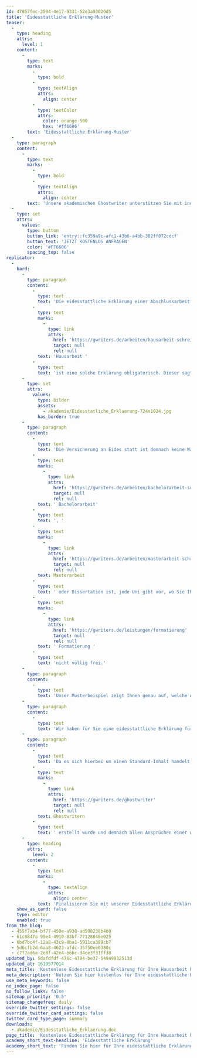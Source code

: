```yaml
---
id: 47857fec-2594-4e17-9331-52e3a93020d5
title: 'Eidesstattliche Erklärung-Muster'
teaser:
  -
    type: heading
    attrs:
      level: 1
    content:
      -
        type: text
        marks:
          -
            type: bold
          -
            type: textAlign
            attrs:
              align: center
          -
            type: textColor
            attrs:
              color: orange-500
              hex: '#ff6606'
        text: 'Eidesstattliche Erklärung-Muster'
  -
    type: paragraph
    content:
      -
        type: text
        marks:
          -
            type: bold
          -
            type: textAlign
            attrs:
              align: center
        text: 'Unsere akademischen Ghostwriter unterstützen Sie mit individuellen Vorlagen, persönlichen Coachings oder unserem professionellen Ghostwriting-Service bei Ihrer Abschlussarbeit!'
  -
    type: set
    attrs:
      values:
        type: button
        button_link: 'entry::fc359a9c-afc1-43b6-a4bb-302ff072cdcf'
        button_text: 'JETZT KOSTENLOS ANFRAGEN'
        color: '#FF6606'
        spacing_top: false
replicator:
  -
    bard:
      -
        type: paragraph
        content:
          -
            type: text
            text: 'Die eidesstattliche Erklärung einer Abschlussarbeit zeichnet jedes Werk als einzigartig aus und gibt Auskunft über den Autor. Spätestens bei der Abgabe der ersten '
          -
            type: text
            marks:
              -
                type: link
                attrs:
                  href: 'https://gwriters.de/arbeiten/hausarbeit-schreiben-lassen'
                  target: null
                  rel: null
            text: 'Hausarbeit '
          -
            type: text
            text: 'ist eine solche Erklärung obligatorisch. Dieser sagt aus, dass die akademische Arbeit ohne fremde Hilfe erstellt wurde.'
      -
        type: set
        attrs:
          values:
            type: bilder
            assets:
              - akademie/Eidesstatliche_Erklaerung-724x1024.jpg
            has_border: true
      -
        type: paragraph
        content:
          -
            type: text
            text: 'Die Versicherung an Eides statt ist demnach keine Wahloption, sondern gilt als Nachweis, dass Sie entsprechend der Prüfungsordnung Ihre Arbeit ohne fremde Hilfe angefertigt haben. Ob es eine eidesstattliche Erklärung in einer'
          -
            type: text
            marks:
              -
                type: link
                attrs:
                  href: 'https://gwriters.de/arbeiten/bachelorarbeit-schreiben-lassen'
                  target: null
                  rel: null
            text: ' Bachelorarbeit'
          -
            type: text
            text: ', '
          -
            type: text
            marks:
              -
                type: link
                attrs:
                  href: 'https://gwriters.de/arbeiten/masterarbeit-schreiben-lassen'
                  target: null
                  rel: null
            text: Masterarbeit
          -
            type: text
            text: ' oder Dissertation ist, jede Uni gibt vor, wo Sie Ihre Unterschrift zu leisten haben. Häufig wird die Versicherung an Eides statt direkt nach dem Deckblatt oder auch erst am Ende der Arbeit eingepflegt. Daher steht Ihnen die'
          -
            type: text
            marks:
              -
                type: link
                attrs:
                  href: 'https://gwriters.de/leistungen/formatierung'
                  target: null
                  rel: null
            text: ' Formatierung '
          -
            type: text
            text: 'nicht völlig frei.'
      -
        type: paragraph
        content:
          -
            type: text
            text: 'Unser Musterbeispiel zeigt Ihnen genau auf, welche Angaben keinesfalls fehlen dürfen und wie Sie Ihre persönliche Erklärung formatieren sollten. Schließlich ist die gesamte akademische Arbeit ohne eigenständiges Arbeiten und deren Bestätigung nicht gültig. Diese Versicherung ist für den Prüfer sowie für die Universität bestimmt und dokumentiert die Eigenleistung des Autors.'
      -
        type: paragraph
        content:
          -
            type: text
            text: 'Wir haben für Sie eine eidesstattliche Erklärung für Ihre wissenschaftliche Arbeit vorbereitet, die Sie mühelos in Ihre eigene Arbeit einfügen können. Oft stellt ein Praxisbeispiel erst die genauen Details dar und macht die Pflichtinhalte eindeutig klar. Zudem können Sie somit Punkt für Punkt prüfen, ob Ihre eigene Versicherung an Eides statt alle Fakten beinhaltet und ordnungsgemäß in Ihre Arbeit eingefügt ist.'
      -
        type: paragraph
        content:
          -
            type: text
            text: 'Da es sich hierbei um einen Standard-Inhalt handelt, empfiehlt es sich, spätestens bei der ersten Hausarbeit eine Mustervorlage zu verwenden. Unsere Vorlage hat den Vorteil, dass diese professionell von akademischen '
          -
            type: text
            marks:
              -
                type: link
                attrs:
                  href: 'https://gwriters.de/ghostwriter'
                  target: null
                  rel: null
            text: Ghostwritern
          -
            type: text
            text: ' erstellt wurde und demnach allen Ansprüchen einer wissenschaftlichen Arbeit entspricht.'
      -
        type: heading
        attrs:
          level: 2
        content:
          -
            type: text
            marks:
              -
                type: textAlign
                attrs:
                  align: center
            text: 'Finalisieren Sie mit unserer Eidesstattliche Erklärung-Muster Ihre Abschlussarbeit!'
    show_as_card: false
    type: editor
    enabled: true
from_the_blog:
  - 455f7ab4-bf77-450e-a938-ad598238b460
  - 61c8847a-99e4-4910-83bf-77128046e025
  - 6bd7bc4f-12a8-43c9-8ba1-5911ca389cb7
  - 5d6cfb2d-6aa8-4623-afdc-35f50ee0380c
  - c7f2ad6a-2e8f-42e4-b6bc-d4ce3f31ff30
updated_by: 5dafdfdf-476c-4794-be37-54949932513d
updated_at: 1619577014
meta_title: 'Kostenlose Eidesstattliche Erklärung für Ihre Hausarbeit herunterladen'
meta_description: 'Nutzen Sie hier kostenlos für Ihre eidesstattliche Erklärung Muster und Vorlagen, die in keiner Abschlussarbeit fehlen dürfen.'
use_meta_keywords: false
no_index_page: false
no_follow_links: false
sitemap_priority: '0.5'
sitemap_changefreq: daily
override_twitter_settings: false
override_twitter_card_settings: false
twitter_card_type_page: summary
downloads:
  - akademie/Eidesstatliche_Erklaerung.doc
page_title: 'Kostenlose Eidesstattliche Erklärung für Ihre Hausarbeit herunterladen'
academy_short_text-headline: 'Eidesstattliche Erklärung'
academy_short_text: 'Finden Sie hier für Ihre eidesstattliche Erklärung Muster und Vorlagen, die in keiner Abschlussarbeit fehlen dürfen.'
---
```

